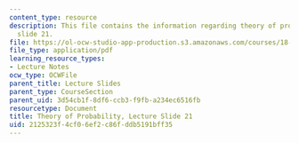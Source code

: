 ```yaml
---
content_type: resource
description: This file contains the information regarding theory of probability, lecture
  slide 21.
file: https://ol-ocw-studio-app-production.s3.amazonaws.com/courses/18-175-theory-of-probability-spring-2014/2125323f4cf06ef2c86fddb5191bff35_MIT18_175S14_Lecture21.pdf
file_type: application/pdf
learning_resource_types:
- Lecture Notes
ocw_type: OCWFile
parent_title: Lecture Slides
parent_type: CourseSection
parent_uid: 3d54cb1f-8df6-ccb3-f9fb-a234ec6516fb
resourcetype: Document
title: Theory of Probability, Lecture Slide 21
uid: 2125323f-4cf0-6ef2-c86f-ddb5191bff35
---
```

